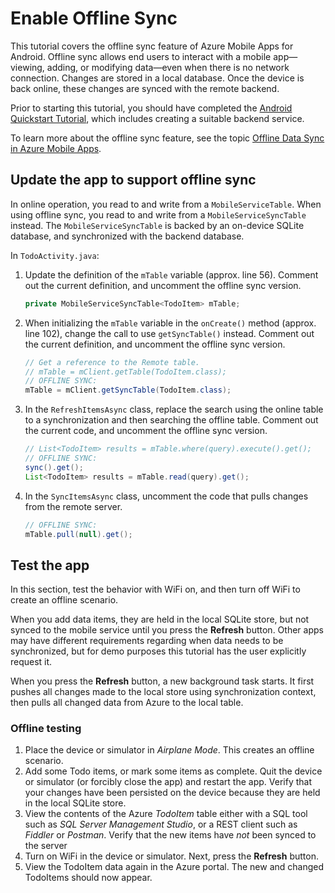 # Enable Offline Sync

This tutorial covers the offline sync feature of Azure Mobile Apps for Android. Offline sync allows end users to interact with a mobile app&mdash;viewing, adding, or modifying data&mdash;even when there is no network connection. Changes are stored in a local database. Once the device is back online, these changes are synced with the remote backend.

Prior to starting this tutorial, you should have completed the [Android Quickstart Tutorial](./index.md), which includes creating a suitable backend service.

To learn more about the offline sync feature, see the topic [Offline Data Sync in Azure Mobile Apps](../../howto/datasync.md).

## Update the app to support offline sync

In online operation, you read to and write from a `MobileServiceTable`.  When using offline sync, you read to and write from a `MobileServiceSyncTable` instead.  The `MobileServiceSyncTable` is backed by an on-device SQLite database, and synchronized with the backend database.

In `TodoActivity.java`:

1. Update the definition of the `mTable` variable (approx. line 56).  Comment out the current definition, and uncomment the offline sync version.

    ``` java linenums="56"
    private MobileServiceSyncTable<TodoItem> mTable;
    ```

2. When initializing the `mTable` variable in the `onCreate()` method (approx. line 102), change the call to use `getSyncTable()` instead.   Comment out the current definition, and uncomment the offline sync version.

    ``` java linenums="102"
    // Get a reference to the Remote table.
    // mTable = mClient.getTable(TodoItem.class);
    // OFFLINE SYNC:
    mTable = mClient.getSyncTable(TodoItem.class);
    ```

3. In the `RefreshItemsAsync` class, replace the search using the online table to a synchronization and then searching the offline table.  Comment out the current code, and uncomment the offline sync version.

    ``` java linenums="224"
    // List<TodoItem> results = mTable.where(query).execute().get();
    // OFFLINE SYNC:
    sync().get();
    List<TodoItem> results = mTable.read(query).get();
    ```

4. In the `SyncItemsAsync` class, uncomment the code that pulls changes from the remote server.

    ``` java linenums="262"
    // OFFLINE SYNC:
    mTable.pull(null).get();
    ```

## Test the app

In this section, test the behavior with WiFi on, and then turn off WiFi to create an offline scenario.

When you add data items, they are held in the local SQLite store, but not synced to the mobile service until you press the **Refresh** button. Other apps may have different requirements regarding when data needs to be synchronized, but for demo purposes this tutorial has the user explicitly request it.

When you press the **Refresh** button, a new background task starts. It first pushes all changes made to the local store using synchronization context, then pulls all changed data from Azure to the local table.

### Offline testing

1. Place the device or simulator in *Airplane Mode*. This creates an offline scenario.
2. Add some Todo items, or mark some items as complete. Quit the device or simulator (or forcibly close the app) and restart the app. Verify that your changes have been persisted on the device because they are held in the local SQLite store.
3. View the contents of the Azure *TodoItem* table either with a SQL tool such as *SQL Server Management Studio*, or a REST client such as *Fiddler* or *Postman*. Verify that the new items have *not* been synced to the server
4. Turn on WiFi in the device or simulator. Next, press the **Refresh** button.
5. View the TodoItem data again in the Azure portal. The new and changed TodoItems should now appear.
